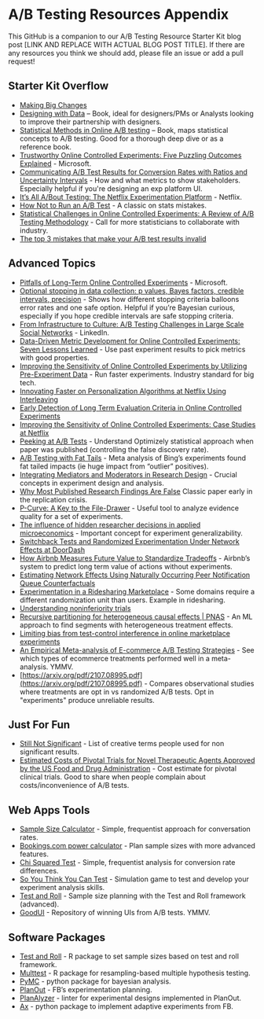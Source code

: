 # A/B Testing Resources Appendix

This GitHub is a companion to our A/B Testing Resource Starter Kit blog post [LINK AND REPLACE WITH ACTUAL BLOG POST TITLE]. If there are any resources you think we should add, please file an issue or add a pull request!

## Starter Kit Overflow

* [Making Big Changes](http://iterative.club/)
* [Designing with Data](https://www.amazon.com/Designing-Data-Improving-Experience-Testing/dp/1449334830) – Book, ideal for designers/PMs or Analysts looking to improve their partnership with designers.
* [Statistical Methods in Online A/B testing](https://www.amazon.com/Statistical-Methods-Online-Testing-commerce/dp/1694079724) – Book, maps statistical concepts to A/B testing. Good for a thorough deep dive or as a reference book.
* [Trustworthy Online Controlled Experiments: Five Puzzling Outcomes Explained](https://notes.stephenholiday.com/Five-Puzzling-Outcomes.pdf) - Microsoft.
* [Communicating A/B Test Results for Conversion Rates with Ratios and Uncertainty Intervals](https://medium.com/@HarlanH/communicating-a-b-test-results-for-conversion-rates-with-ratios-and-uncertainty-intervals-4141ac66f343) - How and what metrics to show stakeholders. Especially helpful if you're designing an exp platform UI. 
* [It’s All A/Bout Testing: The Netflix Experimentation Platform](https://medium.com/netflix-techblog/its-all-a-bout-testing-the-netflix-experimentation-platform-4e1ca458c15) - Netflix.
* [How Not to Run an A/B Test](https://www.evanmiller.org/how-not-to-run-an-ab-test.html) - A classic on stats mistakes.
* [Statistical Challenges in Online Controlled Experiments: A Review of A/B Testing Methodology](https://arxiv.org/abs/2212.11366?t) - Call for more statisticians to collaborate with industry. 
* [The top 3 mistakes that make your A/B test results invalid](https://www.widerfunnel.com/blog/3-mistakes-invalidate-ab-test-results/) 

## Advanced Topics

* [Pitfalls of Long-Term Online Controlled Experiments](https://www.exp-platform.com/Documents/2016%20IEEEBigDataLongRunningControlledExperiments.pdf) - Microsoft.
* [Optional stopping in data collection: p values, Bayes factors, credible intervals, precision](https://doingbayesiandataanalysis.blogspot.com/2013/11/optional-stopping-in-data-collection-p.html) - Shows how different stopping criteria balloons error rates and one safe option. Helpful if you’re Bayesian curious, especially if you hope credible intervals are safe stopping criteria.
* [From Infrastructure to Culture: A/B Testing Challenges in Large Scale Social Networks](https://content.linkedin.com/content/dam/engineering/site-assets/pdfs/ABTestingSocialNetwork_share.pdf) - LinkedIn.
* [Data-Driven Metric Development for Online Controlled Experiments: Seven Lessons Learned](http://www.exp-platform.com/Documents/2016KDDMetricDevelopmentLessonsDengShi.pdf) - Use past experiment results to pick metrics with good properties. 
* [Improving the Sensitivity of Online Controlled Experiments by Utilizing Pre-Experiment Data](http://www.exp-platform.com/Documents/2013-02-CUPED-ImprovingSensitivityOfControlledExperiments.pdf) - Run faster experiments. Industry standard for big tech.
* [Innovating Faster on Personalization Algorithms at Netflix Using Interleaving](https://medium.com/netflix-techblog/interleaving-in-online-experiments-at-netflix-a04ee392ec55) 
* [Early Detection of Long Term Evaluation Criteria in Online Controlled Experiments](https://arxiv.org/pdf/1906.05959.pdf)
* [Improving the Sensitivity of Online Controlled Experiments: Case Studies at Netflix](https://www.kdd.org/kdd2016/papers/files/adp0945-xieA.pdf)
* [Peeking at A/B Tests](http://library.usc.edu.ph/ACM/KKD%202017/pdfs/p1517.pdf) - Understand Optimizely statistical approach when paper was published (controlling the false discovery rate).
* [A/B Testing with Fat Tails](https://www.gwern.net/docs/statistics/decision/2019-azevedo.pdf) - Meta analysis of Bing’s experiments found fat tailed impacts (ie huge impact from “outlier” positives).
* [Integrating Mediators and Moderators in Research Design](https://www.ncbi.nlm.nih.gov/pmc/articles/PMC3366634/#S7title) - Crucial concepts in experiment design and analysis.
* [Why Most Published Research Findings Are False](https://upload.wikimedia.org/wikipedia/commons/8/8e/Ioannidis_%282005%29_Why_Most_Published_Research_Findings_Are_False.pdf) Classic paper early in the replication crisis. 
* [P-Curve: A Key to the File-Drawer](https://pages.ucsd.edu/~cmckenzie/Simonsohnetal2014JEPGeneral.pdf) - Useful tool to analyze evidence quality for a set of experiments. 
* [The influence of hidden researcher decisions in applied microeconomics](https://onlinelibrary.wiley.com/doi/abs/10.1111/ecin.12992) - Important concept for experiment generalizability.
* [Switchback Tests and Randomized Experimentation Under Network Effects at DoorDash](https://medium.com/@DoorDash/switchback-tests-and-randomized-experimentation-under-network-effects-at-doordash-f1d938ab7c2a)
* [How Airbnb Measures Future Value to Standardize Tradeoffs](https://medium.com/airbnb-engineering/how-airbnb-measures-future-value-to-standardize-tradeoffs-3aa99a941ba5) - Airbnb’s system to predict long term value of actions without experiments.
* [Estimating Network Effects Using Naturally Occurring Peer Notification Queue Counterfactuals](https://arxiv.org/pdf/1902.07133.pdf)
* [Experimentation in a Ridesharing Marketplace](https://eng.lyft.com/experimentation-in-a-ridesharing-marketplace-b39db027a66e) - Some domains require a different randomization unit than users. Example in ridesharing.
* [Understanding noninferiority trials](https://www.ncbi.nlm.nih.gov/pmc/articles/PMC3510268/) 
* [Recursive partitioning for heterogeneous causal effects | PNAS](https://www.pnas.org/content/113/27/7353) - An ML approach to find segments with heterogeneous treatment effects.
* [Limiting bias from test-control interference in online marketplace experiments](https://dspace.mit.edu/handle/1721.1/117999)
* [An Empirical Meta-analysis of E-commerce A/B Testing Strategies](https://mackinstitute.wharton.upenn.edu/wp-content/uploads/2020/11/FP0398a_WP_2020Mar.pdf) - See which types of ecommerce treatments performed well in a meta-analysis. YMMV.
* [https://arxiv.org/pdf/2107.08995.pdf](https://arxiv.org/pdf/2107.08995.pdf) - Compares observational studies where treatments are opt in vs randomized A/B tests. Opt in "experiments" produce unreliable results.


## Just For Fun

* [Still Not Significant](https://mchankins.wordpress.com/2013/04/21/still-not-significant-2/) - List of creative terms people used for non significant results. 
* [Estimated Costs of Pivotal Trials for Novel Therapeutic Agents Approved by the US Food and Drug Administration](https://jamanetwork.com/journals/jamainternalmedicine/fullarticle/2702287) - Cost estimate for pivotal clinical trials. Good to share when people complain about costs/inconvenience of A/B tests.


## Web Apps Tools

* [Sample Size Calculator](https://www.evanmiller.org/ab-testing/chi-squared.html) - Simple, frequentist approach for conversation rates.
* [Bookings.com power calculator](https://bookingcom.github.io/powercalculator/) - Plan sample sizes with more advanced features. 
* [Chi Squared Test](https://www.evanmiller.org/ab-testing/chi-squared.html) - Simple, frequentist analysis for conversion rate differences.
* [So You Think You Can Test](https://www.lukasvermeer.nl/confidence/) - Simulation game to test and develop your experiment analysis skills.
* [Test and Roll](https://testandroll.shinyapps.io/testandroll/) - Sample size planning with the Test and Roll framework (advanced).
* [GoodUI](https://goodui.org/) - Repository of winning UIs from A/B tests. YMMV.


## Software Packages

* [Test and Roll](https://github.com/eleafeit/testandroll) - R package to set sample sizes based on test and roll framework.
* [Multtest](http://www.bioconductor.org/packages/release/bioc/html/multtest.html) - R package for resampling-based multiple hypothesis testing.
* [PyMC](https://www.pymc.io/welcome.html) - python package for bayesian analysis.
* [PlanOut](http://facebook.github.io/planout/) - FB’s experimentation planning.
* [PlanAlyzer](https://github.com/KDL-umass/PlanAlyzer/tree/master/ocaml) - linter for experimental designs implemented in PlanOut.
* [Ax](https://github.com/facebook/Ax?source=post_page-----6bab1e0d7845----------------------) - python package to implement adaptive experiments from FB.



